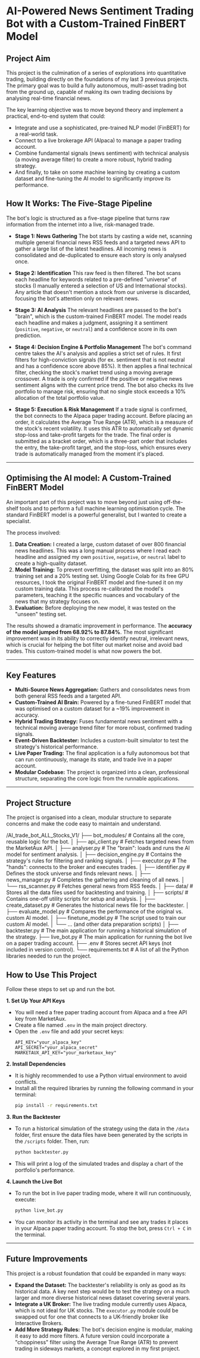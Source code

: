 # AI-Powered News Sentiment Trading Bot with a Custom-Trained FinBERT Model

## Project Aim

This project is the culmination of a series of explorations into quantitative trading, building directly on the foundations of my last 3 previous projects. The primary goal was to build a fully autonomous, multi-asset trading bot from the ground up, capable of making its own trading decisions by analysing real-time financial news.

The key learning objective was to move beyond theory and implement a practical, end-to-end system that could:
* Integrate and use a sophisticated, pre-trained NLP model (FinBERT) for a real-world task.
* Connect to a live brokerage API (Alpaca) to manage a paper trading account.
* Combine fundamental signals (news sentiment) with technical analysis (a moving average filter) to create a more robust, hybrid trading strategy.
* And finally, to take on some machine learning by creating a custom dataset and fine-tuning the AI model to significantly improve its performance.


## How It Works: The Five-Stage Pipeline

The bot's logic is structured as a five-stage pipeline that turns raw information from the internet into a live, risk-managed trade.

* **Stage 1: News Gathering**
    The bot starts by casting a wide net, scanning multiple general financial news RSS feeds and a targeted news API to gather a large list of the latest headlines. All incoming news is consolidated and de-duplicated to ensure each story is only analysed once.

* **Stage 2: Identification**
    This raw feed is then filtered. The bot scans each headline for keywords related to a pre-defined "universe" of stocks (I manually entered a selection of US and International stocks). Any article that doesn't mention a stock from our universe is discarded, focusing the bot's attention only on relevant news.

* **Stage 3: AI Analysis**
    The relevant headlines are passed to the bot's "brain", which is the custom-trained FinBERT model. The model reads each headline and makes a judgment, assigning it a sentiment (`positive`, `negative`, or `neutral`) and a confidence score in its own prediction.

* **Stage 4: Decision Engine & Portfolio Management**
    The bot's command centre takes the AI's analysis and applies a strict set of rules. It first filters for high-conviction signals (for ex. sentiment that is not neutral and has a confidence score above 85%). It then applies a final technical filter, checking the stock's market trend using a moving average crossover. A trade is only confirmed if the positive or negative news sentiment aligns with the current price trend. The bot also checks its live portfolio to manage risk, ensuring that no single stock exceeds a 10% allocation of the total portfolio value.

* **Stage 5: Execution & Risk Management**
    If a trade signal is confirmed, the bot connects to the Alpaca paper trading account. Before placing an order, it calculates the Average True Range (ATR), which is a measure of the stock's recent volatility. It uses this ATR to automatically set dynamic stop-loss and take-profit targets for the trade. The final order is submitted as a bracket order, which is a three-part order that includes the entry, the take-profit target, and the stop-loss, which ensures every trade is automatically managed from the moment it's placed.

---

## Optimising the AI model: A Custom-Trained FinBERT Model

An important part of this project was to move beyond just using off-the-shelf tools and to perform a full machine learning optimisation cycle. The standard FinBERT model is a powerful generalist, but I wanted to create a specialist.

The process involved:
1.  **Data Creation:** I created a large, custom dataset of over 800 financial news headlines. This was a long manual process where I read each headline and assigned my own `positive`, `negative`, or `neutral` label to create a high-quality dataset.
2.  **Model Training:** To prevent overfitting, the dataset was split into an 80% training set and a 20% testing set. Using Google Colab for its free GPU resources, I took the original FinBERT model and fine-tuned it on my custom training data. This process re-calibrated the model's parameters, teaching it the specific nuances and vocabulary of the news that my strategy focuses on.
3.  **Evaluation:** Before deploying the new model, it was tested on the "unseen" testing set.

The results showed a dramatic improvement in performance. The **accuracy of the model jumped from 68.92% to 87.84%**. The most significant improvement was in its ability to correctly identify neutral, irrelevant news, which is crucial for helping the bot filter out market noise and avoid bad trades. This custom-trained model is what now powers the bot.

---

## Key Features

* **Multi-Source News Aggregation:** Gathers and consolidates news from both general RSS feeds and a targeted API.
* **Custom-Trained AI Brain:** Powered by a fine-tuned FinBERT model that was optimised on a custom dataset for a ~19% improvement in accuracy.
* **Hybrid Trading Strategy:** Fuses fundamental news sentiment with a technical moving average trend filter for more robust, confirmed trading signals.
* **Event-Driven Backtester:** Includes a custom-built simulator to test the strategy's historical performance.
* **Live Paper Trading:** The final application is a fully autonomous bot that can run continuously, manage its state, and trade live in a paper account.
* **Modular Codebase:** The project is organized into a clean, professional structure, separating the core logic from the runnable applications.

---

## Project Structure

The project is organised into a clean, modular structure to separate concerns and make the code easy to maintain and understand.

/AI_trade_bot_ALL_Stocks_V1/
├── bot_modules/            # Contains all the core, reusable logic for the bot.
│   ├── api_client.py       # Fetches targeted news from the MarketAux API.
│   ├── analyser.py         # The "brain": loads and runs the AI model for sentiment analysis.
│   ├── decision_engine.py  # Contains the strategy's rules for filtering and ranking signals.
│   ├── executor.py         # The "hands": connects to the broker and executes trades.
│   ├── identifier.py       # Defines the stock universe and finds relevant news.
│   ├── news_manager.py     # Completes the gathering and cleaning of all news.
│   └── rss_scanner.py      # Fetches general news from RSS feeds.
│
├── data/                   # Stores all the data files used for backtesting and training.
│
├── scripts/                # Contains one-off utility scripts for setup and analysis.
│   ├── create_dataset.py   # Generates the historical news file for the backtester.
│   ├── evaluate_model.py   # Compares the performance of the original vs. custom AI model.
│   ├── finetune_model.py   # The script used to train our custom AI model.
│   └── ... (and other data preparation scripts)
│
├── backtester.py           # The main application for running a historical simulation of the strategy.
├── live_bot.py             # The main application for running the bot live on a paper trading account.
├── .env                    # Stores secret API keys (not included in version control).
└── requirements.txt        # A list of all the Python libraries needed to run the project.

## How to Use This Project

Follow these steps to set up and run the bot.

**1. Set Up Your API Keys**
* You will need a free paper trading account from Alpaca and a free API key from MarketAux.
* Create a file named `.env` in the main project directory.
* Open the `.env` file and add your secret keys:
    ```
    API_KEY="your_alpaca_key"
    API_SECRET="your_alpaca_secret"
    MARKETAUX_API_KEY="your_marketaux_key"
    ```

**2. Install Dependencies**
* It is highly recommended to use a Python virtual environment to avoid conflicts.
* Install all the required libraries by running the following command in your terminal:
    ```bash
    pip install -r requirements.txt
    ```

**3. Run the Backtester**
* To run a historical simulation of the strategy using the data in the `/data` folder, first ensure the data files have been generated by the scripts in the `/scripts` folder. Then, run:
    ```bash
    python backtester.py
    ```
* This will print a log of the simulated trades and display a chart of the portfolio's performance.

**4. Launch the Live Bot**
* To run the bot in live paper trading mode, where it will run continuously, execute:
    ```bash
    python live_bot.py
    ```
* You can monitor its activity in the terminal and see any trades it places in your Alpaca paper trading account. To stop the bot, press `Ctrl + C` in the terminal.

---

## Future Improvements

This project is a robust foundation that could be expanded in many ways:

* **Expand the Dataset:** The backtester's reliability is only as good as its historical data. A key next step would be to test the strategy on a much larger and more diverse historical news dataset covering several years.
* **Integrate a UK Broker:** The live trading module currently uses Alpaca, which is not ideal for UK stocks. The `executor.py` module could be swapped out for one that connects to a UK-friendly broker like Interactive Brokers.
* **Add More Strategy Rules:** The bot's decision engine is modular, making it easy to add more filters. A future version could incorporate a "choppiness" filter using the Average True Range (ATR) to prevent trading in sideways markets, a concept explored in my first project.
